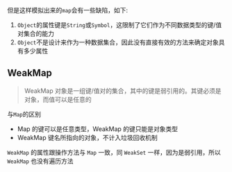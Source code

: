但是这样模拟出来的`map`会有一些缺陷，如下:

1. `Object`的属性键是`String`或`Symbol`，这限制了它们作为不同数据类型的键/值对集合的能力
2. `Object`不是设计来作为一种数据集合，因此没有直接有效的方法来确定对象具有多少属性





## WeakMap

> WeakMap 对象是一组键/值对的集合，其中的键是弱引用的。其键必须是对象，而值可以是任意的

与`Map`的区别

- Map 的键可以是任意类型，WeakMap 的键只能是对象类型
- WeakMap 键名所指向的对象，不计入垃圾回收机制

`WeakMap` 的属性跟操作方法与 `Map` 一致，同 `WeakSet` 一样，因为是弱引用，所以 `WeakMap` 也没有遍历方法

## 